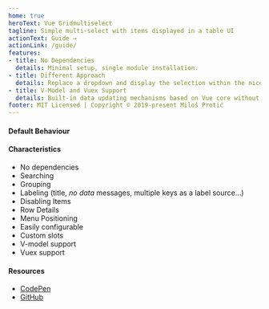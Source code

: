 ```yaml
---
home: true
heroText: Vue Gridmultiselect
tagline: Simple multi-select with items displayed in a table UI
actionText: Guide →
actionLink: /guide/
features:
- title: No Dependencies
  details: Minimal setup, single module installation.
- title: Different Approach
  details: Replace a dropdown and display the selection within the nice table/grid UI. 
- title: V-Model and Vuex Support
  details: Built-in data updating mechanisms based on Vue core without events
footer: MIT Licensed | Copyright © 2019-present Miloš Protić
---
```


#### Default Behaviour

<InitialExample />

#### Characteristics

- No dependencies
- Searching
- Grouping
- Labeling (title, _no data_ messages, multiple keys as a label source...)
- Disabling Items
- Row Details
- Menu Positioning
- Easily configurable
- Custom slots
- V-model support
- Vuex support

#### Resources

- [CodePen](https://codepen.io/protic_milos/pen/vYEKywq)
- [GitHub](https://github.com/ProticM/vue-gridmultiselect)